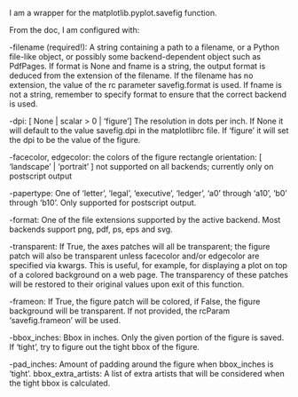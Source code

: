 I am a wrapper for the matplotlib.pyplot.savefig function.

From the doc, I am configured with:

-filename (required!):
A string containing a path to a filename, or a Python file-like object, or possibly some backend-dependent object such as PdfPages.
If format is None and fname is a string, the output format is deduced from the extension of the filename. If the filename has no extension, the value of the rc parameter savefig.format is used.
If fname is not a string, remember to specify format to ensure that the correct backend is used.

-dpi: [ None | scalar > 0 | ‘figure’]
The resolution in dots per inch. If None it will default to the value savefig.dpi in the matplotlibrc file. If ‘figure’ it will set the dpi to be the value of the figure.

-facecolor, edgecolor:
the colors of the figure rectangle
orientation: [ ‘landscape’ | ‘portrait’ ]
not supported on all backends; currently only on postscript output

-papertype:
One of ‘letter’, ‘legal’, ‘executive’, ‘ledger’, ‘a0’ through ‘a10’, ‘b0’ through ‘b10’. Only supported for postscript output.

-format:
One of the file extensions supported by the active backend. Most backends support png, pdf, ps, eps and svg.

-transparent:
If True, the axes patches will all be transparent; the figure patch will also be transparent unless facecolor and/or edgecolor are specified via kwargs. This is useful, for example, for displaying a plot on top of a colored background on a web page. The transparency of these patches will be restored to their original values upon exit of this function.

-frameon:
If True, the figure patch will be colored, if False, the figure background will be transparent. If not provided, the rcParam ‘savefig.frameon’ will be used.

-bbox_inches:
Bbox in inches. Only the given portion of the figure is saved. If ‘tight’, try to figure out the tight bbox of the figure.

-pad_inches:
Amount of padding around the figure when bbox_inches is ‘tight’.
bbox_extra_artists:
A list of extra artists that will be considered when the tight bbox is calculated. 